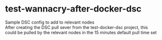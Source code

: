 # test-wannacry-after-docker-dsc

Sample DSC config to add to relevant nodes  
After creating the DSC pull sever from the test-docker-dsc project, this could be pulled by the relevant nodes in the 15 minutes default pull time set  
